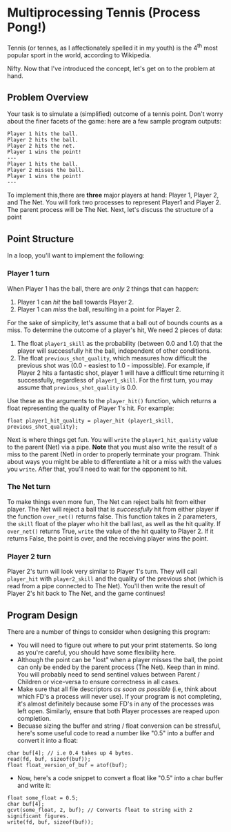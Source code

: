 # Multiprocessing Tennis (Process Pong!)

Tennis (or tennes, as I affectionately spelled it in my youth) is the 4<sup>th</sup> most popular sport in the world, according to Wikipedia. 

Nifty. Now that I've introduced the concept, let's get on to the problem at hand.


## Problem Overview
Your task is to simulate a (simplified) outcome of a tennis point. Don't worry about the finer facets of the game: here are a few sample program outputs:

```
Player 1 hits the ball.
Player 2 hits the ball.
Player 2 hits the net.
Player 1 wins the point!
---
Player 1 hits the ball.
Player 2 misses the ball.
Player 1 wins the point!
---
```

To implement this,there are **three** major players at hand: Player 1, Player 2, and The Net. You will fork two processes to represent Player1 and Player 2. The parent process will be The Net. Next, let's discuss the structure of a point

## Point Structure
In a loop, you'll want to implement the following:
### Player 1 turn
When Player 1 has the ball, there are *only* 2 things that can happen:
1. Player 1 can *hit* the ball towards Player 2.
2. Player 1 can *miss* the ball, resulting in a point for Player 2.

For the sake of simplicity, let's assume that a ball out of bounds counts as a miss.
To determine the outcome of a player's hit, We need 2 pieces of data: 
1. The float `player1_skill` as the probability (between 0.0 and 1.0) that the player will successfully hit the ball, independent of other conditions.
2. The float `previous_shot_quality`, which measures how difficult the previous shot was (0.0 - easiest to 1.0 - impossible). For example, if Player 2 hits a fantastic shot, player 1 will have a difficult time returning it successfully, regardless of `player1_skill`. For the first turn, you may assume that `previous_shot_quality` is 0.0.

Use these as the arguments to the `player_hit()` function, which returns a float representing the quality of Player 1's hit. For example:
```
float player1_hit_quality = player_hit (player1_skill, previous_shot_quality);
```

Next is where things get fun. You will `write` the `player1_hit_quality` value to the parent (Net) via a pipe. **Note** that you must also write the result of a miss to the parent (Net) in order to properly terminate your program. Think about ways you might be able to differentiate a hit or a miss with the values you `write`. After that, you'll need to wait for the opponent to hit.

### The Net turn
To make things even more fun, The Net can reject balls hit from either player. The Net will reject a ball that is *successfully* hit from either player if the function `over_net()` returns false. This function takes in 2 parameters, the `skill` float of the player who hit the ball last, as well as the hit quality. If `over_net()` returns True, `write` the value of the hit quality to Player 2. If it returns False, the point is over, and the receiving player wins the point.

### Player 2 turn
Player 2's turn will look very similar to Player 1's turn. They will call `player_hit` with `player2_skill` and the quality of the previous shot (which is read from a pipe connected to The Net). You'll then write the result of Player 2's hit back to The Net, and the game continues!

## Program Design
There are a number of things to consider when designing this program:
* You will need to figure out where to put your print statements. So long as you're careful, you should have some flexibility here.
* Although the point can be "lost" when a player misses the ball, the point can only be ended by the parent process (The Net). Keep than in mind. You will probably need to send sentinel values between Parent / Children or vice-versa to ensure correctness in all cases.
* Make sure that all file descriptors *as soon as possible* (i.e, think about which FD's a process will never use). If your program is not completing, it's almost definitely because some FD's in any of the processes was left open. Similarly, ensure that both Player processes are reaped upon completion.
* Becuase sizing the buffer and string / float conversion can be stressful, here's some useful code to read a number like "0.5" into a buffer and convert it into a float:
```       
char buf[4]; // i.e 0.4 takes up 4 bytes.
read(fd, buf, sizeof(buf));
float float_version_of_buf = atof(buf);
```
* Now, here's a code snippet to convert a float like "0.5" into a char buffer and write it:
```
float some_float = 0.5;
char buf[4];
gcvt(some_float, 2, buf); // Converts float to string with 2 significant figures.
write(fd, buf, sizeof(buf));
```
